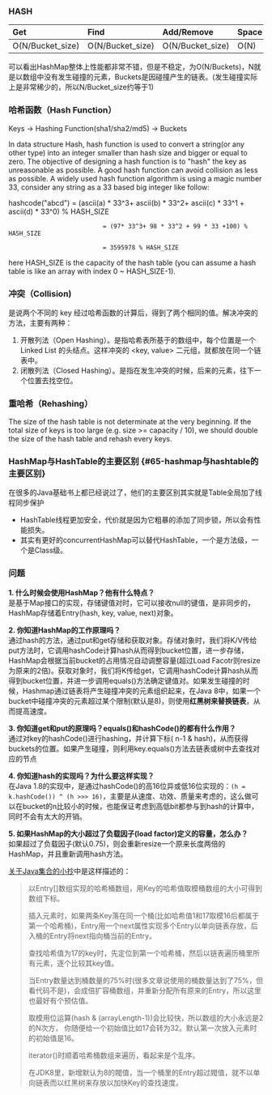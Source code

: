 ### HASH

| Get | Find | Add/Remove | Space |
| :--- | :--- | :--- | :--- |
| O\(N/Bucket\_size\) | O\(N/Bucket\_size\) | O\(N/Bucket\_size\) | O\(N\) |

可以看出HashMap整体上性能都非常不错，但是不稳定，为O\(N/Buckets\)，N就是以数组中没有发生碰撞的元素，Buckets是因碰撞产生的链表。\(发生碰撞实际上是非常稀少的，所以N/Bucket\_size约等于1\)

### 哈希函数（Hash Function）

Keys -&gt; Hashing Function\(sha1/sha2/md5\) -&gt; Buckets

In data structure Hash, hash function is used to convert a string\(or any other type\) into an integer smaller than hash size and bigger or equal to zero. The objective of designing a hash function is to "hash" the key as unreasonable as possible. A good hash function can avoid collision as less as possible. A widely used hash function algorithm is using a magic number 33, consider any string as a 33 based big integer like follow:

hashcode\("abcd"\) = \(ascii\(a\) \* 33^3+ ascii\(b\) \* 33^2+ ascii\(c\) \* 33^1 + ascii\(d\) \* 33^0\) % HASH\_SIZE

```
                          = (97* 33^3+ 98 * 33^2 + 99 * 33 +100) % HASH_SIZE

                          = 3595978 % HASH_SIZE
```

here HASH\_SIZE is the capacity of the hash table \(you can assume a hash table is like an array with index 0 ~ HASH\_SIZE-1\).

### 冲突（Collision\)

是说两个不同的 key 经过哈希函数的计算后，得到了两个相同的值。解决冲突的方法，主要有两种：

1. 开散列法（Open Hashing）。是指哈希表所基于的数组中，每个位置是一个 Linked List 的头结点。这样冲突的 &lt;key, value&gt;  二元组，就都放在同一个链表中。
2. 闭散列法（Closed Hashing）。是指在发生冲突的时候，后来的元素，往下一个位置去找空位。

### 重哈希（Rehashing）

The size of the hash table is not determinate at the very beginning. If the total size of keys is too large \(e.g. size &gt;= capacity / 10\), we should double the size of the hash table and rehash every keys.

### HashMap与HashTable的主要区别 {#65-hashmap与hashtable的主要区别}

在很多的Java基础书上都已经说过了，他们的主要区别其实就是Table全局加了线程同步保护

* HashTable线程更加安全，代价就是因为它粗暴的添加了同步锁，所以会有性能损失。
* 其实有更好的concurrentHashMap可以替代HashTable，一个是方法级，一个是Class级。

### 问题

**1. 什么时候会使用HashMap？他有什么特点？**  
是基于Map接口的实现，存储键值对时，它可以接收null的键值，是非同步的，HashMap存储着Entry\(hash, key, value, next\)对象。

**2. 你知道HashMap的工作原理吗？**  
通过hash的方法，通过put和get存储和获取对象。存储对象时，我们将K/V传给put方法时，它调用hashCode计算hash从而得到bucket位置，进一步存储，HashMap会根据当前bucket的占用情况自动调整容量\(超过Load Facotr则resize为原来的2倍\)。获取对象时，我们将K传给get，它调用hashCode计算hash从而得到bucket位置，并进一步调用equals\(\)方法确定键值对。如果发生碰撞的时候，Hashmap通过链表将产生碰撞冲突的元素组织起来，在Java 8中，如果一个bucket中碰撞冲突的元素超过某个限制\(默认是8\)，则使用**红黑树来替换链表**，从而提高速度。

**3. 你知道get和put的原理吗？equals\(\)和hashCode\(\)的都有什么作用？**  
通过对key的hashCode\(\)进行hashing，并计算下标\( n-1 & hash\)，从而获得buckets的位置。如果产生碰撞，则利用key.equals\(\)方法去链表或树中去查找对应的节点

**4. 你知道hash的实现吗？为什么要这样实现？**  
在Java 1.8的实现中，是通过hashCode\(\)的高16位异或低16位实现的：`(h = k.hashCode()) ^ (h >>> 16)`，主要是从速度、功效、质量来考虑的，这么做可以在bucket的n比较小的时候，也能保证考虑到高低bit都参与到hash的计算中，同时不会有太大的开销。

**5. 如果HashMap的大小超过了负载因子\(load factor\)定义的容量，怎么办？**  
如果超过了负载因子\(默认0.75\)，则会重新resize一个原来长度两倍的HashMap，并且重新调用hash方法。

[关于Java集合的小抄](http://calvin1978.blogcn.com/articles/collection.html)中是这样描述的：

> 以Entry\[\]数组实现的哈希桶数组，用Key的哈希值取模桶数组的大小可得到数组下标。
>
> 插入元素时，如果两条Key落在同一个桶\(比如哈希值1和17取模16后都属于第一个哈希桶\)，Entry用一个next属性实现多个Entry以单向链表存放，后入桶的Entry将next指向桶当前的Entry。
>
> 查找哈希值为17的key时，先定位到第一个哈希桶，然后以链表遍历桶里所有元素，逐个比较其key值。
>
> 当Entry数量达到桶数量的75%时\(很多文章说使用的桶数量达到了75%，但看代码不是\)，会成倍扩容桶数组，并重新分配所有原来的Entry，所以这里也最好有个预估值。
>
> 取模用位运算\(hash & \(arrayLength-1\)\)会比较快，所以数组的大小永远是2的N次方， 你随便给一个初始值比如17会转为32。默认第一次放入元素时的初始值是16。
>
> iterator\(\)时顺着哈希桶数组来遍历，看起来是个乱序。
>
> 在JDK8里，新增默认为8的閥值，当一个桶里的Entry超过閥值，就不以单向链表而以红黑树来存放以加快Key的查找速度。




